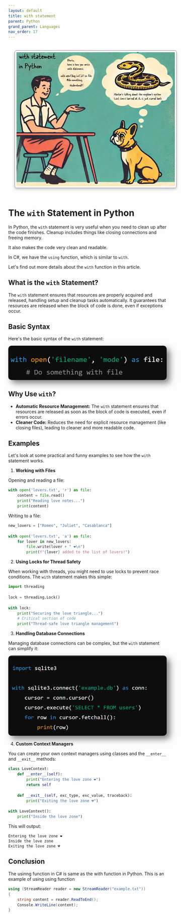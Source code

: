 ```yaml
---
layout: default
title: with statement
parent: Python
grand_parent: Languages
nav_order: 17
---
```


<img src="images/custom-image-2024-07-29-14-38-31.png" alt="alt text" style="
    border: 1px solid gray;
    border-radius: 6px;
    box-shadow: 0px 4px 8px rgba(0, 0, 0, 0.2);
    margin: 20px;
    padding: 5px;
    width: auto; /* Maintain aspect ratio */
    height: 400; /* Maintain aspect ratio */
    ;
"/>

# The `with` Statement in Python

In Python, the `with` statement is very useful when you need to clean up after the code finishes. Cleanup includes things like closing connections and freeing memory.

It also makes the code very clean and readable.

In C#, we have the `using` function, which is similar to `with`.

Let's find out more details about the `with` function in this article.

## What is the `with` Statement?

The `with` statement ensures that resources are properly acquired and released, handling setup and cleanup tasks automatically. It guarantees that resources are released when the block of code is done, even if exceptions occur.

## Basic Syntax

Here's the basic syntax of the `with` statement:


<img src="images/custom-image-2024-07-29-14-03-59.png" style="box-shadow: 10px 10px 20px rgba(0, 0, 0, 0.5); border: none; border-radius: 10px;">


## Why Use `with`?

- **Automatic Resource Management:** The `with` statement ensures that resources are released as soon as the block of code is executed, even if errors occur.
- **Cleaner Code:** Reduces the need for explicit resource management (like closing files), leading to cleaner and more readable code.

## Examples

Let's look at some practical and funny examples to see how the `with` statement works.

1. **Working with Files**

Opening and reading a file:

```python
with open('lovers.txt', 'r') as file:
    content = file.read()
    print("Reading love notes...")
    print(content)
```

Writing to a file:

```python
new_lovers = ["Romeo", "Juliet", "Casablanca"]

with open('lovers.txt', 'a') as file:
    for lover in new_lovers:
        file.write(lover + " ❤️\n")
        print(f"{lover} added to the list of lovers!")
```

2. **Using Locks for Thread Safety**

When working with threads, you might need to use locks to prevent race conditions. The `with` statement makes this simple:

```python
import threading

lock = threading.Lock()

with lock:
    print("Securing the love triangle...")
    # Critical section of code
    print("Thread-safe love triangle management")
```

3. **Handling Database Connections**

Managing database connections can be complex, but the `with` statement can simplify it:


<img src="images/custom-image-2024-07-29-14-04-33.png" style="box-shadow: 10px 10px 20px rgba(0, 0, 0, 0.5); border: none; border-radius: 10px;">


4. **Custom Context Managers**

You can create your own context managers using classes and the `__enter__` and `__exit__` methods:

```python
class LoveContext:
    def __enter__(self):
        print("Entering the love zone ❤️")
        return self

    def __exit__(self, exc_type, exc_value, traceback):
        print("Exiting the love zone 💔")

with LoveContext():
    print("Inside the love zone")
```

This will output:

```
Entering the love zone ❤️
Inside the love zone
Exiting the love zone 💔
```

## Conclusion

The usinng function in C# is same as the with function in Python. This is an example of using using function

```csharp
using (StreamReader reader = new StreamReader("example.txt"))
{
    string content = reader.ReadToEnd();
    Console.WriteLine(content);
}
```
